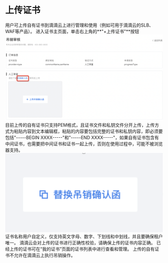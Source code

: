 # 上传证书
用户可上传自有证书到滴滴云上进行管理和使用（例如可用于滴滴云的SLB、WAF等产品）。
进入证书主页面，单击右上角的**"+上传证书"**按钮
![avatar](./picture/2.3.13.png)
目前上传的自有证书只支持PEM格式，且证书文件和私钥文件分开上传，上传方式为粘贴内容到文本编辑框，粘贴的内容要包括完整的证书和私钥内容，即必须要包括"-----BEGIN XXXX-----"和"-----END XXXX-----"，如果自有证书包含有中间证书，也需要把中间证书和证书一起上传，否则在使用过程中，可能不被浏览器支持。
![avatar](./picture/2.3.14.png)
证书名称用户自定义，仅支持英文字母、数字、下划线和中划线，并且要确保租户唯一。
滴滴云会对上传的证书进行正确性校验，请确保上传的证书内容正确。
已经上传的证书可在“我的证书”页面的证书列表中进行查看和管理。
上传的自有证书不允许在滴滴云上执行吊销操作。